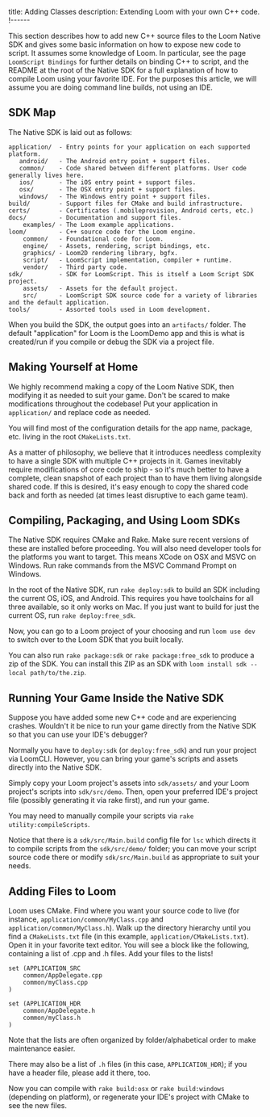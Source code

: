 title: Adding Classes
description: Extending Loom with your own C++ code.
!------

This section describes how to add new C++ source files to the Loom Native SDK and gives some basic information on how to expose new code to script. It assumes some knowledge of Loom. In particular, see the page `LoomScript Bindings` for further details on binding C++ to script, and the README at the root of the Native SDK for a full explanation of how to compile Loom using your favorite IDE. For the purposes this article, we will assume you are doing command line builds, not using an IDE.

## SDK Map

The Native SDK is laid out as follows:

~~~text
application/  - Entry points for your application on each supported platform.
   android/   - The Android entry point + support files.
   common/    - Code shared between different platforms. User code generally lives here.
   ios/       - The iOS entry point + support files.
   osx/       - The OSX entry point + support files.
   windows/   - The Windows entry point + support files.
build/        - Support files for CMake and build infrastructure.
certs/        - Certificates (.mobileprovision, Android certs, etc.)
docs/         - Documentation and support files.
    examples/ - The Loom example applications.
loom/         - C++ source code for the Loom engine.
    common/   - Foundational code for Loom.
    engine/   - Assets, rendering, script bindings, etc.
    graphics/ - Loom2D rendering library, bgfx.
    script/   - LoomScript implementation, compiler + runtime.
    vendor/   - Third party code.
sdk/          - SDK for LoomScript. This is itself a Loom Script SDK project.
    assets/   - Assets for the default project.
    src/      - LoomScript SDK source code for a variety of libraries and the default application.
tools/        - Assorted tools used in Loom development.
~~~

When you build the SDK, the output goes into an `artifacts/` folder. The default "application" for Loom is the LoomDemo app and this is what is created/run if you compile or debug the SDK via a project file.

## Making Yourself at Home

We highly recommend making a copy of the Loom Native SDK, then modifying it as needed to suit your game. Don't be scared to make modifications throughout the codebase! Put your application in `application/` and replace code as needed.

You will find most of the configuration details for the app name, package, etc. living in the root `CMakeLists.txt`.

As a matter of philosophy, we believe that it introduces needless complexity to have a single SDK with multiple C++ projects in it. Games inevitably require modifications of core code to ship - so it's much better to have a complete, clean snapshot of each project than to have them living alongside shared code. If this is desired, it's easy enough to copy the shared code back and forth as needed (at times least disruptive to each game team).

## Compiling, Packaging, and Using Loom SDKs

The Native SDK requires CMake and Rake. Make sure recent versions of these are installed before proceeding. You will also need developer tools for the platforms you want to target. This means XCode on OSX and MSVC on Windows. Run rake commands from the MSVC Command Prompt on Windows.

In the root of the Native SDK, run `rake deploy:sdk` to build an SDK including the current OS, iOS, and Android. This requires you have toolchains for all three available, so it only works on Mac. If you just want to build for just the current OS, run `rake deploy:free_sdk`.

Now, you can go to a Loom project of your choosing and run `loom use dev` to switch over to the Loom SDK that you built locally. 

You can also run `rake package:sdk` or `rake package:free_sdk` to produce a zip of the SDK. You can install this ZIP as an SDK with `loom install sdk --local path/to/the.zip`.

## Running Your Game Inside the Native SDK

Suppose you have added some new C++ code and are experiencing crashes. Wouldn't it be nice to run your game directly from the Native SDK so that you can use your IDE's debugger?

Normally you have to `deploy:sdk` (or `deploy:free_sdk`) and run your project via LoomCLI. However, you can bring your game's scripts and assets directly into the Native SDK. 

Simply copy your Loom project's assets into `sdk/assets/` and your Loom project's scripts into `sdk/src/demo`. Then, open your preferred IDE's project file (possibly generating it via rake first), and run your game.

You may need to manually compile your scripts via `rake utility:compileScripts`.
 
Notice that there is a `sdk/src/Main.build` config file for `lsc` which directs it to compile scripts from the `sdk/src/demo/` folder; you can move your script source code there or modify `sdk/src/Main.build` as appropriate to suit your needs.

## Adding Files to Loom

Loom uses CMake. Find where you want your source code to live (for instance, `application/common/MyClass.cpp` and `application/common/MyClass.h`). Walk up the directory hierarchy until you find a `CMakeLists.txt` file (in this example, `application/CMakeLists.txt`). Open it in your favorite text editor. You will see a block like the following, containing a list of .cpp and .h files. Add your files to the lists!

~~~text
set (APPLICATION_SRC
    common/AppDelegate.cpp
    common/myClass.cpp
)

set (APPLICATION_HDR
    common/AppDelegate.h
    common/myClass.h
)
~~~

Note that the lists are often organized by folder/alphabetical order to make maintenance easier.

There may also be a list of `.h` files (in this case, `APPLICATION_HDR`); if you have a header file, please add it there, too.

Now you can compile with `rake build:osx` or `rake build:windows` (depending on platform), or regenerate your IDE's project with CMake to see the new files.
